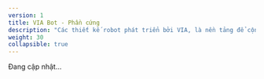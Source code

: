 ```yaml
---
version: 1
title: VIA Bot - Phần cứng
description: "Các thiết kế robot phát triển bởi VIA, là nền tảng để cộng đồng xây dựng và phát triển các xe tự hành in 3D."
weight: 30
collapsible: true
---
```



Đang cập nhật...